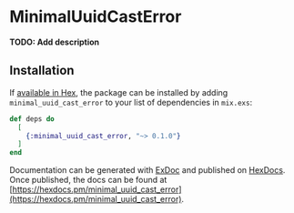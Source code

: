 # MinimalUuidCastError

**TODO: Add description**

## Installation

If [available in Hex](https://hex.pm/docs/publish), the package can be installed
by adding `minimal_uuid_cast_error` to your list of dependencies in `mix.exs`:

```elixir
def deps do
  [
    {:minimal_uuid_cast_error, "~> 0.1.0"}
  ]
end
```

Documentation can be generated with [ExDoc](https://github.com/elixir-lang/ex_doc)
and published on [HexDocs](https://hexdocs.pm). Once published, the docs can
be found at [https://hexdocs.pm/minimal_uuid_cast_error](https://hexdocs.pm/minimal_uuid_cast_error).

